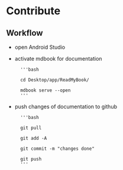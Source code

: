 # Contribute

## Workflow

- open Android Studio

- activate mdbook for documentation
 
        '''bash

        cd Desktop/app/ReadMyBook/

        mdbook serve --open
        '''

- push changes of documentation to github

        '''bash
    
        git pull

        git add -A

        git commit -m "changes done"

        git push
        '''



